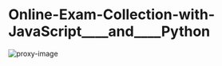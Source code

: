 # Online-Exam-Collection-with-JavaScript____and____Python
![proxy-image](https://user-images.githubusercontent.com/51271834/106403582-1b115900-6438-11eb-9cf2-1e4c0910a830.jpeg)


